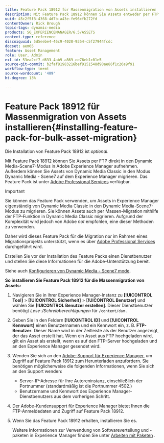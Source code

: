 ```yaml
---
title: Feature Pack 18912 für Massenmigration von Assets installieren
description: Mit Feature Pack 18912 können Sie Assets entweder per FTP stapelweise erfassen oder Assets aus Dynamic Media Classic in Dynamic Media in Adobe Experience Manager migrieren. Dieses optionale Feature Pack ist über den Adobe-Support verfügbar.
uuid: 45c2f5f8-4368-4d7b-a43e-fe96cfb272fd
contentOwner: Rick Brough
topic-tags: dynamic-media
products: SG_EXPERIENCEMANAGER/6.5/ASSETS
content-type: reference
discoiquuid: 5d5eebe4-46c9-4028-9354-c5f27944fcdc
docset: aem65
feature: Asset Management
role: User, Admin
exl-id: 53ea2cf7-d633-4ab9-a869-ce76eb1c01e5
source-git-commit: b2faf81983216bef9151548d90ae86f1c26a9f91
workflow-type: tm+mt
source-wordcount: '409'
ht-degree: 13%

---
```


# Feature Pack 18912 für Massenmigration von Assets installieren{#installing-feature-pack-for-bulk-asset-migration}

Die Installation von Feature Pack 18912 ist *optional*.

Mit Feature Pack 18912 können Sie Assets per FTP direkt in den Dynamic Media-Scene7-Modus in Adobe Experience Manager aufnehmen. Außerdem können Sie Assets von Dynamic Media Classic in den Modus Dynamic Media - Scene7 auf dem Experience Manager migrieren. Das Feature Pack ist unter [Adobe Professional Services](https://business.adobe.com/de/customers/consulting-services/main.html) verfügbar.

>[!IMPORTANT]
>
>Sie können das Feature Pack verwenden, um Assets in Experience Manager eigenständig von Dynamic Media Classic in den Dynamic Media-Scene7-Modus zu migrieren. Sie können Assets auch per Massen-Migration mithilfe der FTP-Funktion in Dynamic Media Classic migrieren. Aufgrund der Komplexität wird jedoch von Adobe *not* empfohlen, eine dieser Methoden zu verwenden.
>
>Daher wird dieses Feature Pack für die Migration *nur* im Rahmen eines Migrationsprojekts unterstützt, wenn es über [Adobe Professional Services](https://business.adobe.com/customers/consulting-services/main.html) durchgeführt wird.

Erstellen Sie vor der Installation des Feature Packs einen Dienstbenutzer und stellen Sie diese Informationen für die Adobe-Unterstützung bereit.

Siehe auch [Konfigurieren von Dynamic Media - Scene7 mode](/help/assets/config-dms7.md).

**So installieren Sie Feature Pack 18912 für die Massenmigration von Assets:**

1. Navigieren Sie in Ihrer Experience Manager-Instanz zu **[!UICONTROL Tool]** > **[!UICONTROL Sicherheit]** > **[!UICONTROL Benutzer]** und wählen Sie **[!UICONTROL Benutzer erstellen]**. Dieser Dienstbenutzer benötigt *Lese-/Schreibberechtigungen* für `/content/dam.`
1. Geben Sie in den Feldern **[!UICONTROL ID]** und **[!UICONTROL Kennwort]** einen Benutzernamen und ein Kennwort ein, z. B. **FTP-Benutzer**. Dieser Name wird in der Zeitleiste als der Benutzer angezeigt, der das Asset erstellt hat. Wenn ein Asset aus FTP hochgeladen wird, gilt ein Asset als erstellt, wenn es auf den FTP-Server hochgeladen und an den Experience Manager gesendet wird.
1. Wenden Sie sich an den [Adobe-Support für Experience Manager](https://experienceleague.adobe.com/?support-solution=General#support), um Zugriff auf Feature Pack 18912 zum Herunterladen anzufordern. Sie benötigen möglicherweise die folgenden Informationen, wenn Sie sich an den Support wenden:

   * Server-IP-Adresse für Ihre Autoreninstanz, einschließlich der Portnummer (standardmäßig ist die Portnummer 4502.)
   * Benutzername und Kennwort des Experience Manager-Dienstbenutzers aus dem vorherigen Schritt.

1. Der Adobe-Kundensupport für Experience Manager bietet Ihnen die FTP-Anmeldedaten und Zugriff auf Feature Pack 18912.
1. Wenn Sie das Feature Pack 18912 erhalten, installieren Sie es.

   Weitere Informationen zur Verwendung von Softwareverteilung und -paketen in Experience Manager finden Sie unter [Arbeiten mit Paketen](/help/sites-administering/package-manager.md) .

